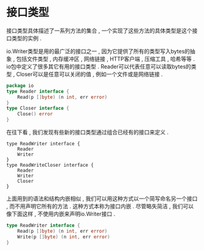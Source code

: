 # 接口类型

接口类型具体描述了一系列方法的集合 , 一个实现了这些方法的具体类型是这个接口类型的实例 . 

io.Writer类型是用的最广泛的接口之一 , 因为它提供了所有的类型写入bytes的抽象 , 包括文件类型 , 内存缓冲区 , 网络链接 , HTTP客户端 , 压缩工具 , 哈希等等 . io包中定义了很多其它有用的接口类型 . Reader可以代表任意可以读取bytes的类型 , Closer可以是任意可以关闭的值 , 例如一个文件或是网络链接 . 

```go
package io 
type Reader interface { 
    Read(p []byte) (n int, err error)
}
type Closer interface {
    Close() error
}
```

在往下看 , 我们发现有些新的接口类型通过组合已经有的接口来定义 . 

```
type ReadWriter interface { 
    Reader 
    Writer 
}
type ReadWriteCloser interface {
    Reader
    Writer
    Closer
}
```

上面用到的语法和结构内嵌相似 , 我们可以用这种方式以一个简写命名另一个接口 , 而不用声明它所有的方法 . 这种方式本称为接口内嵌 . 尽管略失简洁 , 我们可以像下面这样 , 不使用内嵌来声明io.Writer接口 . 

```go
type ReadWriter interface {
    Read(p []byte) (n int, err error) 
    Write(p []byte) (n int, err error) 
}
```



